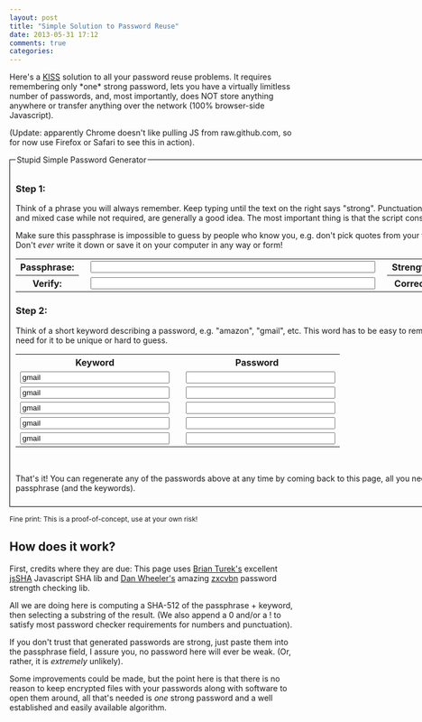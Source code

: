 ```yaml
---
layout: post
title: "Simple Solution to Password Reuse"
date: 2013-05-31 17:12
comments: true
categories: 
---
```


<p>
Here's a <a href="http://en.wikipedia.org/wiki/KISS_principle">KISS</a> solution to all your password reuse
problems. It requires remembering only *one* strong password, lets you
have a virtually limitless number of passwords, and, most importantly,
does NOT store anything anywhere or transfer anything over the
network (100% browser-side Javascript).
</p>

<p>
(Update: apparently Chrome doesn't like pulling JS from raw.github.com, so for now use Firefox or Safari to see this in action).
</p>

<script type="text/javascript" src="https://raw.github.com/Caligatio/jsSHA/master/src/sha.js"></script>
<script type="text/javascript" src="https://raw.github.com/lowe/zxcvbn/master/zxcvbn-async.js"></script>
<script type="text/javascript">
function calc_pw(n) {
  try {
    var pw_phrase = document.getElementById("pw_phrase");
    var keyword = document.getElementById("keyword"+n);
    var pw = document.getElementById("pw"+n);
    var strength = document.getElementById("strength");
    var hmacObj = new jsSHA(pw_phrase.value, "TEXT");
    pw.value = hmacObj.getHMAC(keyword.value, "TEXT", "SHA-512", "B64").substring(5,15);
    if (pw.value.search('!') === -1) pw.value = pw.value + '!'
    if (pw.value.search(/[0-9]/) === -1) pw.value = pw.value + '0'
  } catch(e) {
    pw.value = "ERROR: " + e;
  }
}
function pw_strength() {
    var pw_phrase = document.getElementById("pw_phrase");
    var score = zxcvbn(pw_phrase.value).score;
    if (score == '0') {strength.value = 'Very Weak'; strength.style.color = 'red'; }
    else if (score == '1') {strength.value = 'Weak'; strength.style.color = 'red'; }
    else if (score == '2') {strength.value = 'So so'; strength.style.color = 'orange'; }
    else if (score == '3') {strength.value = 'Okay'; strength.style.color = 'blue'; }
    else if (score == '4') {strength.value = 'Strong'; strength.style.color = 'green'; }
    else strength.value = '';
}
function check_pw2_same() {
  var pw_phrase = document.getElementById("pw_phrase");
  var pw_phrase2 = document.getElementById("pw_phrase2");
  var pw_same = document.getElementById("pw_same");
  if (pw_phrase.value === pw_phrase2.value)
    pw_same.value = 'Correct';
  else
    pw_same.value = 'Incorrect';
}
function clear_all() {
  document.getElementById("pw_phrase").value = '';
  document.getElementById("pw_phrase2").value = '';
  document.getElementById("strength").value = '';
  document.getElementById("pw_same").value = '';
  document.getElementById("keyword1").value = 'amazon';
  document.getElementById("keyword2").value = 'gmail';
  document.getElementById("keyword3").value = 'yahoo';
  document.getElementById("keyword4").value = 'foo';
  document.getElementById("keyword5").value = 'bar';
  document.getElementById("pw1").value = '';
  document.getElementById("pw2").value = '';
  document.getElementById("pw3").value = '';
  document.getElementById("pw4").value = '';
  document.getElementById("pw5").value = '';
}
</script>

<form action="#" method="get">
<fieldset style="margin: 3px 0px; border: 1px solid #000000; padding: 10px;">
<legend>Stupid Simple Password Generator</legend>
<h3>Step 1:</h3>
<p>
Think of a phrase you will always remember. Keep typing until the text
on the right says "strong". Punctuation, spaces, unusual words and
mixed case while not required, are generally a good idea. The most
important thing is that the script considers it <span style="color: green; font-weight: bold;">strong</span>.
</p>

<p> Make sure this passphrase is impossible to guess by people who
know you, e.g. don't pick quotes from your favorite song or
movie. Don't <em>ever</em> write it down or save it on your computer in any way or form!
<table border=0>
<tr><th>Passphrase: </th><td><input type="password" size="60" name="pw_phrase" id="pw_phrase" style="margin-right: 1em; margin-left: 1em;" onkeyup="pw_strength()" />
<th>Strength: </th><td><input tpye="text" size="10" name="strength" id="strength" style="font-weight: bold; margin-left: 1em;" readonly/></td></tr>
<tr><th>Verify: </th><td><input type="password" size="60" name="pw_phrase2" id="pw_phrase2" style="margin-right: 1em; margin-left: 1em;" onkeyup="check_pw2_same()" />
<th>Correct: </th><td><input tpye="text" size="10" name="pw_same" id="pw_same" style="font-weight: bold; margin-left: 1em;" readonly/></td></tr>
</table>
</p>

<h3>Step 2:</h3>
<p> Think of a short keyword describing a password, e.g. "amazon",
"gmail", etc. This word has to be easy to remember and there is no need for
it to be unique or hard to guess.</p>

<table border=0>
<tr><th>Keyword</th><th>Password</th></tr>
<tr><td><input type="text" size="30" name="keyword1" id="keyword1" value="gmail" onkeyup="calc_pw(1)" /></td><td><input type="text" size="30" name="pw1" id="pw1" style="margin-left: 1em;" readonly /></td></tr>
<tr><td><input type="text" size="30" name="keyword2" id="keyword2" value="gmail" onkeyup="calc_pw(2)" /></td><td><input type="text" size="30" name="pw2" id="pw2" style="margin-left: 1em;" readonly /></td></tr>
<tr><td><input type="text" size="30" name="keyword3" id="keyword3" value="gmail" onkeyup="calc_pw(3)" /></td><td><input type="text" size="30" name="pw3" id="pw3" style="margin-left: 1em;" readonly /></td></tr>
<tr><td><input type="text" size="30" name="keyword4" id="keyword4" value="gmail" onkeyup="calc_pw(4)" /></td><td><input type="text" size="30" name="pw4" id="pw4" style="margin-left: 1em;" readonly /></td></tr>
<tr><td><input type="text" size="30" name="keyword5" id="keyword5" value="gmail" onkeyup="calc_pw(5)" /></td><td><input type="text" size="30" name="pw5" id="pw5" style="margin-left: 1em;" readonly /></td></tr>
</table>
<br>
<p>That's it! You can regenerate any of the passwords above at any time by coming back to this page, all you need to know is the passphrase (and the keywords).</p>


</fieldset>
</form>
<span style="font-size: 12px">Fine print: This is a proof-of-concept, use at your own risk!</span>
<body onload="clear_all()"></body>


<h2>How does it work?</h2>

First, credits where they are due: This page uses <a href="https://github.com/Caligatio/">Brian Turek's</a>
excellent <a href="https://github.com/Caligatio/jsSHA">jsSHA</a> Javascript SHA lib and
<a href="https://github.com/lowe">Dan Wheeler's</a> amazing <a href="https://github.com/lowe/zxcvbn">zxcvbn</a>
password strength checking lib.

All we are doing here is computing a SHA-512 of the passphrase +
keyword, then selecting a substring of the result. (We also append a 0
and/or a ! to satisfy most password checker requirements for numbers
and punctuation).

If you don't trust that generated passwords are strong, just paste
them into the passphrase field, I assure you, no password here will
ever be weak. (Or, rather, it is <em>extremely</em> unlikely).

Some improvements could be made, but the point here is that there is
no reason to keep encrypted files with your passwords along with
software to open them around, all that's needed is <em>one</em> strong
password and a well established and easily available algorithm.


